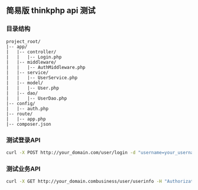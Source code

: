 
## 简易版 thinkphp api 测试

### 目录结构

```
project_root/
|-- app/
|   |-- controller/
|   |   |-- Login.php
|   |-- middleware/
|   |   |-- AuthMiddleware.php
|   |-- service/
|   |   |-- UserService.php
|   |-- model/
|   |   |-- User.php
|   |-- dao/
|   |   |-- UserDao.php
|-- config/
|   |-- auth.php
|-- route/
|   |-- app.php
|-- composer.json

```

### 测试登录API

```sh
curl -X POST http://your_domain.com/user/login -d "username=your_username&password=your_password"
```

### 测试业务API

```sh
curl -X GET http://your_domain.combusiness/user/userinfo -H "Authorization: Bearer your_jwt_token"
```